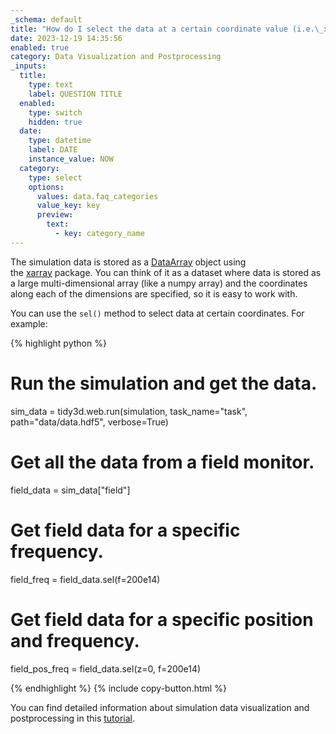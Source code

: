 ```yaml
---
_schema: default
title: "How do I select the data at a certain coordinate value (i.e.\_x=0.0,\_f=200e12)?"
date: 2023-12-19 14:35:56
enabled: true
category: Data Visualization and Postprocessing
_inputs:
  title:
    type: text
    label: QUESTION TITLE
  enabled:
    type: switch
    hidden: true
  date:
    type: datetime
    label: DATE
    instance_value: NOW
  category:
    type: select
    options:
      values: data.faq_categories
      value_key: key
      preview:
        text:
          - key: category_name
---
```

The simulation data is stored as a&nbsp;[DataArray](https://xarray.pydata.org/en/stable/generated/xarray.DataArray.html)&nbsp;object using the&nbsp;[xarray](https://xarray.pydata.org/en/stable/)&nbsp;package. You can think of it as a dataset where data is stored as a large multi-dimensional array (like a numpy array) and the coordinates along each of the dimensions are specified, so it is easy to work with.

You can use the `sel()` method to select data at certain coordinates. For example:

<div><div markdown class="code-snippet">{% highlight python %}

# Run the simulation and get the data.
sim_data = tidy3d.web.run(simulation, task_name="task", path="data/data.hdf5", verbose=True)

# Get all the data from a field monitor.
field_data = sim_data["field"]

# Get field data for a specific frequency.
field_freq = field_data.sel(f=200e14)

# Get field data for a specific position and frequency.
field_pos_freq = field_data.sel(z=0, f=200e14)

{% endhighlight %}
{% include copy-button.html %}</div><p>You can find detailed information about simulation data visualization and postprocessing in this <a href="https://www.flexcompute.com/tidy3d/examples/notebooks/VizData/">tutorial</a>.</p></div>